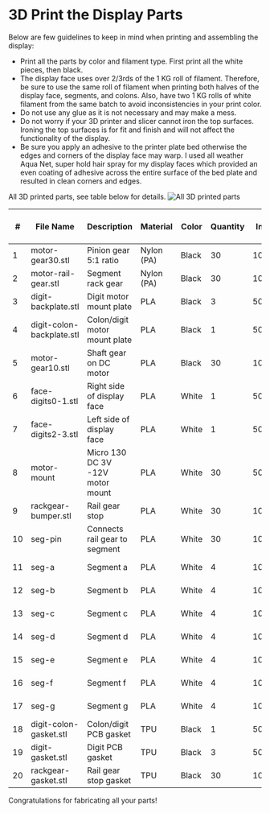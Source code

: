# 3D Print the Display Parts

Below are few guidelines to keep in mind when printing and assembling the display:

- Print all the parts by color and filament type. First print all the white pieces, then black.
- The display face uses over 2/3rds of the 1 KG roll of filament. Therefore, be sure to use the same roll of filament when printing both halves of the display face, segments, and colons. Also, have two 1 KG rolls of white filament from the same batch to avoid inconsistencies in your print color.
- Do not use any glue as it is not necessary and may make a mess.
- Do not worry if your 3D printer and slicer cannot iron the top surfaces. Ironing the top surfaces is for fit and finish and will not affect the functionality of the display.
- Be sure you apply an adhesive to the printer plate bed otherwise the edges and corners of the display face may warp. I used all weather Aqua Net, super hold hair spray for my display faces which provided an even coating of adhesive across the entire surface of the bed plate and resulted in clean corners and edges.

All 3D printed parts, see table below for details.
![All 3D printed parts](../img/allparts.png)

| # | File Name | Description | Material | Color | Quantity | Infill | Infill Pattern | Enable Support | Ironing | Per unit (g) | Total (g) |
|---------|---------|---------|---------|---------|---------|---------|---------|---------|---------|---------|---------|
| 1 | motor-gear30.stl | Pinion gear 5:1 ratio | Nylon (PA) | Black | 30 | 100% | Rectilinear | No | None | 1.4 | 42 |
| 2 | motor-rail-gear.stl | Segment rack gear | Nylon (PA) | Black | 30 | 100% | Rectilinear | No | Top Surfaces | 1.4 | 42 |
| 3 | digit-backplate.stl | Digit motor mount plate | PLA | Black | 3 | 50% | Grid | No | Top Surfaces | 63 | 189 |
| 4 | digit-colon-backplate.stl | Colon/digit motor mount plate | PLA | Black | 1 | 50% | Grid | No | Top Surfaces | 84 | 84 |
| 5 | motor-gear10.stl | Shaft gear on DC motor | PLA | Black | 30 | 100% | Rectilinear | No | None | 0.6 | 18 |
| 6 | face-digits0-1.stl | Right side of display face | PLA | White | 1 | 50% | Grid | Yes | Top Surfaces | 340 | 340 |
| 7 | face-digits2-3.stl | Left side of display face | PLA | White | 1 | 50% | Grid | Yes | Top Surfaces | 315 | 315 |
| 8 | motor-mount | Micro 130 DC 3V -12V motor mount | PLA | White | 30 | 50% | Grid | Yes | Top Surfaces | 9.7 | 291 |
| 9 | rackgear-bumper.stl | Rail gear stop | PLA | White | 30 | 100% | Rectilinear | No | Top Surfaces | 0.27 | 8.1 |
| 10 | seg-pin | Connects rail gear to segment | PLA | White | 30 | 100% | Rectilinear | No | Top Surfaces |  |  |
| 11 | seg-a | Segment a | PLA | White | 4 | 100% | Rectilinear | No | Top Surfaces |  |  |
| 12 | seg-b | Segment b | PLA | White | 4 | 100% | Rectilinear | No | Top Surfaces |  |  |
| 13 | seg-c | Segment c | PLA | White | 4 | 100% | Rectilinear | No | Top Surfaces |  |  |
| 14 | seg-d | Segment d | PLA | White | 4 | 100% | Rectilinear | No | Top Surfaces |  |  |
| 15 | seg-e | Segment e | PLA | White | 4 | 100% | Rectilinear | No | Top Surfaces |  |  |
| 16 | seg-f | Segment f | PLA | White | 4 | 100% | Rectilinear | No | Top Surfaces |  |  |
| 17 | seg-g | Segment g | PLA | White | 4 | 100% | Rectilinear | No | Top Surfaces |  |  |
| 18 | digit-colon-gasket.stl | Colon/digit PCB gasket  | TPU | Black | 1 | 50% | Grid | No | None | 39 | 39 |
| 19 | digit-gasket.stl | Digit PCB gasket  | TPU | Black | 3 | 50% | Grid | No | None | 20 | 60 |
| 20 | rackgear-gasket.stl | Rail gear stop gasket | TPU | Black | 30 | 100% | Rectilinear | No | None | 0.06 | 1.8 |

<p> </p>
Congratulations for fabricating all your parts!
